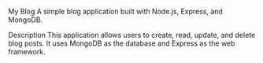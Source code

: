 My Blog
A simple blog application built with Node.js, Express, and MongoDB.

Description
This application allows users to create, read, update, and delete blog posts. It uses MongoDB as the database and Express as the web framework.
